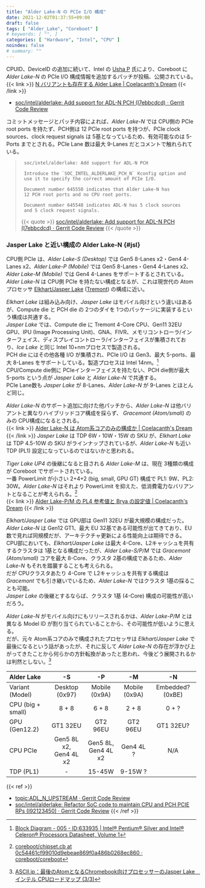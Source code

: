 ```yaml
---
title: "Alder Lake-N の PCIe I/O 構成"
date: 2021-12-02T01:37:55+09:00
draft: false
tags: [ "Alder_Lake", "Coreboot" ]
# keywords: [ "", ]
categories: [ "Hardware", "Intel", "CPU" ]
noindex: false
# summary: ""
---
```


CPUID、DeviceID の追加に続いて、Intel の [Usha P](https://review.coreboot.org/q/owner:usha.p%2540intel.com) 氏により、Coreboot に *Alder Lake-N* の PCIe I/O 構成情報を追加するパッチが投稿、公開されている。  
{{< link >}} [N バリアントも存在する Alder Lake | Coelacanth's Dream](/posts/2021/11/16/coreboot-intel-adl_n/) {{< /link >}}

 * [soc/intel/alderlake: Add support for ADL-N PCH (I7ebbcdcd) · Gerrit Code Review](https://review.coreboot.org/c/coreboot/+/59752/7/)

コミットメッセージとパッチ内容によれば、*Alder Lake-N* では CPU側の PCIe root ports を持たず、PCH側は 12 PCIe root ports を持つが、PCIe clock sources、clock request signals は 5基となっているため、有効可能なのは 5-Ports までとされる。PCIe Lane 数は最大 9-Lanes だとコメントで触れられている。  

 > 		soc/intel/alderlake: Add support for ADL-N PCH
 > 		
 > 		Introduce the `SOC_INTEL_ALDERLAKE_PCH_N` Kconfig option and
 > 		use it to specify the correct amount of PCIe I/O.
 > 		
 > 		Document number 645550 indicates that Alder Lake-N has
 > 		12 PCH root ports and no CPU root ports.
 > 		
 > 		Document number 645548 indicates ADL-N has 5 clock sources
 > 		and 5 clock request signals.
 >
 > {{< quote >}} [soc/intel/alderlake: Add support for ADL-N PCH (I7ebbcdcd) · Gerrit Code Review](https://review.coreboot.org/c/coreboot/+/59752/8) {{< /quote >}}

### Jasper Lake と近い構成の Alder Lake-N {#jsl}

CPU側 PCIe は、*Alder Lake-S (Desktop)* では Gen5 8-Lanes x2・Gen4 4-Lanes x2、*Alder Lake-P (Mobile)* では Gen5 8-Lanes・Gen4 4-Lanes x2、*Alder Lake-M (Mobile)* では Gen4 4-Lanes をサポートするとされている。  
*Alder Lake-N* は CPU側 PCIe を持たない構成となるが、これは現世代の Atomプロセッサ [Elkhart/Jasper Lake](/tags/jasper_lake/) ([Tremont](/tags/tremont/)) の構成に近い。  

*Elkhart Lake* は組み込み向け、*Jasper Lake* はモバイル向けという違いはあるが、Compute die と PCH die の 2つのダイを 1つのパッケージに実装するという構成は共通する。  
*Jasper Lake* では、Compute die に Tremont 4-Core CPU、Gen11 32EU GPU、IPU (Image Processing Unit)、GNA、FIVR、メモリコントローラ/インターフェイス、ディスプレイコントローラ/インターフェイスが集積されており、*Ice Lake* と同じ Intel 10+nmプロセスで製造される。  
PCH die にはその他各種 I/O が集積され、PCIe I/O は Gen3、最大 5-ports、最大 8-Lanes をサポートしている。製造プロセスは Intel 14nm。[^jsl-block-diagram]  
CPU/Compute die側に PCIeインターフェイスを持たない、PCH die側が最大 5-ports という点が *Jasper Lake* と *Alder Lake-N* で共通する。  
PCIe Lane数も *Jasper Lake* が 8-Lanes、*Alder Lake-N* が 9-Lanes とほとんど同じ。  

[^jsl-block-diagram]: [Block Diagram - 005 - ID:633935 | Intel® Pentium® Silver and Intel® Celeron® Processors Datasheet, Volume 1](https://edc.intel.com/content/www/us/en/design/ipla/software-development-platforms/servers/platforms/intel-pentium-silver-and-intel-celeron-processors-datasheet-volume-1-of-2/005/block-diagram/)

*Alder Lake-N* のサポート追加に向けた他パッチから、*Alder Lake-N* は他バリアントと異なりハイブリッドコア構成を採らず、 *Gracemont (Atom/small)* のみの CPU構成になるとされる。  
{{< link >}} [Alder Lake-N は Atom系コアのみの構成か | Coelacanth's Dream](/posts/2021/11/25/adl_n-atom-only/) {{< /link >}}
*Jasper Lake* は TDP 6W・10W・15W の SKU が、*Elkhart Lake* は TDP 4.5-10W の SKU がラインナップされているが、*Alder Lake-N* も近い TDP (PL1) 設定になっているのではないかと思われる。  

*Tiger Lake UP4* の後継になると目される *Alder Lake-M* は、現在 3種類の構成が Coreboot でサポートされている。  
一番 PowerLimit が小さい 2+4+2 (big, small, GPU GT) 構成で PL1: 9W、PL2: 30W。*Alder Lake-N* はそれより PowerLimit を抑えた、低消費電力なバリアントとなることが考えられる。[^adl_m-power]  
{{< link >}} [Alder Lake-P/M の PL4 参考値と Brya の設定値 | Coelacanth's Dream](/posts/2021/08/12/intel-adl-pl4/) {{< /link >}}

[^adl_m-power]: [coreboot/chipset.cb at 0c54461cf99010d9ebeae869f0a486b0268ec860 · coreboot/coreboot](https://github.com/coreboot/coreboot/blob/0c54461cf99010d9ebeae869f0a486b0268ec860/src/soc/intel/alderlake/chipset.cb#L29-L43)

*Elkhart/Jasper Lake* では GPU部は Gen11 32EU が最大規模の構成だった。*Alder Lake-N* は Gen12 GT1、最大 EU 32基である可能性が出てきており、EU数で見れば同規模だが、アーキテクチャ更新による性能向上は期待できる。  
CPU部においても、*Elkhart/Jasper Lake* は最大 4-Core、L2キャッシュを共有するクラスタは 1基となる構成だったが、*Alder Lake-S/P/M* では *Gracemont (Atom/small)* コアを最大 8-Core、クラスタ 2基の構成であるため、*Alder Lake-N* もそれを踏襲することも考えられる。  
だが CPUクラスタあたり 4-Core で L2キャッシュを共有する構成は *Gracemont* でも引き継いでいるため、*Alder Lake-N* ではクラスタ 1基の採ることも可能。  
*Jasper Lake* の後継とするならば、クラスタ 1基 (4-Core) 構成の可能性が高いだろう。  

*Alder Lake-N* がモバイル向けにもリリースされるかは、*Alder Lake-P/M* とは異なる Model ID が割り当てられていることから、その可能性が低いように思える。  
だが、元々 Atom系コアのみで構成されたプロセッサは *Elkhart/Jasper Lake* で最後になるという話があったが、それに反して *Alder Lake-N* の存在が浮かび上がってきたことから何らかの方針転換があったと思われ、今後どう展開されるかは判然としない。[^only-atom]

[^only-atom]: [ASCII.jp：最後のAtomとなるChromebook向けプロセッサーのJasper Lake　インテル CPUロードマップ (3/3)](https://ascii.jp/elem/000/004/040/4040489/3/)

| Alder Lake | -S | -P | -M | -N |
| :-- | :--: | :--: | :--: | :--: |
| Variant (Model) | Desktop (0x97) | Mobile (0x9A) | Mobile (0x9A) | Embedded? (0xBE) |
| CPU (big + small) | 8 + 8 | 6 + 8 | 2 + 8 | 0 + ? |
| GPU (Gen12.2) | GT1 32EU | GT2 96EU | GT2 96EU | GT1 32EU? |
| CPU PCIe | Gen5 8L x2,<br>Gen4 4L x2 | Gen5 8L,<br>Gen4 4L x2 | Gen4 4L ? | N/A |
| TDP (PL1) | - | 15-45W | 9-15W ? | |

{{< ref >}}
 * [topic:ADL_N_UPSTREAM · Gerrit Code Review](https://review.coreboot.org/q/topic:ADL_N_UPSTREAM)
 * [soc/intel/alderlake: Refactor SoC code to maintain CPU and PCH PCIE RPs (I92123450) · Gerrit Code Review](https://review.coreboot.org/c/coreboot/+/49136/8)
{{< /ref >}}

